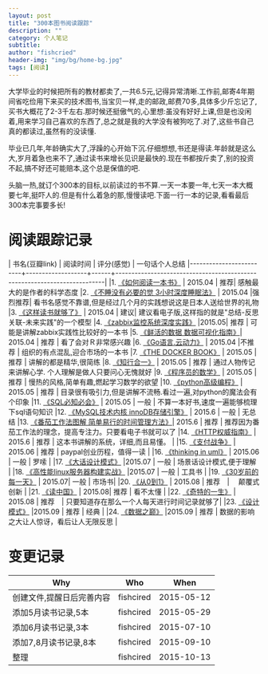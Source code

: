 ```yaml
---
layout: post
title: "300本图书阅读跟踪"
description: ""
category: 个人笔记
subtitle:
author: "fishcried"
header-img: "img/bg/home-bg.jpg"
tags: [阅读]
---
```



大学毕业的时候把所有的教材都卖了,一共6.5元,记得异常清晰.工作前,邮寄4年期间省吃俭用下来买的技术图书,当宝贝一样,走的邮政,邮费70多,具体多少斤忘记了,买书大概花了2-3千左右.那时候还挺傲气的,心里想:虽没有好好上课,但是也没闲着,用来学习自己喜欢的东西了,总之就是我的大学没有被狗吃了.对了,这些书自己真的都读过,虽然有的没读懂.

毕业已几年,年龄确实大了,浮躁的心开始下沉.仔细想想,书还是得读.年龄就是这么大,岁月着急也来不了,通过读书来增长见识是最快的.现在书都按斤卖了,别的投资不起,搞不好还可能赔本,这个总是保值的吧.

头脑一热,就订个300本的目标,以前读过的书不算.一天一本要一年,七天一本大概要七年,挺吓人的.但是有什么着急的那,慢慢读吧.下面一行一本的记录,看看最后300本完事要多长!


# 阅读跟踪记录

| 书名(豆瓣link)                                                     |  阅读时间         | 评分(感觉) | 一句话个人总结
|-------------------------+-------------------+------+--------------------------------------------------------------------------|
|1. [《如何阅读一本书》](http://book.douban.com/subject/1013208/)    | 2015.04           | 推荐| 感触最大的是作者的科学态度
|2. [《不睡没有必要的觉 3小时深度睡眠法》](http://book.douban.com/subject/6805230/) | 2015.04    |强烈推荐| 看书名感觉不靠谱,但是经过几个月的实践想说这是日本人送给世界的礼物
|3. [《这样读书就够了》](http://book.douban.com/subject/20493042/)   | 2015.04           | 建议| 建议看电子版,这样指的就是"总结-反思关联-未来实践"的一个模型
|4. [《zabbix监控系统深度实践》](http://book.douban.com/subject/25972609/)  |2015.05| 推荐  |  可能是讲解zabbix实践性比较好的一本书
|5. [《鲜活的数据 数据可视化指南》](http://book.douban.com/subject/19952397/)| 2015.04    | 推荐 |  看了会对Ｒ非常感兴趣
|6. [《Go语言.云动力》](http://book.douban.com/subject/10770080/)    | 2015.04              |不推荐   | 组织的有点混乱,迎合市场的一本书
|7. [《THE DOCKER BOOK》](http://book.douban.com/subject/26285268/) | 2015.05           |推荐    | 讲解的都是精华,很简练 
|8. [《知行合一》](http://book.douban.com/subject/25911978/)        | 2015.05           | 推荐  | 通过人物传记来讲解心学. 个人理解是做人只要问心无愧就好
|9. [《程序员的数学》](http://book.douban.com/subject/19949020/)    | 2015.05  | 推荐   | 慢热的风格,简单有趣,燃起学习数学的欲望
|10. [《python高级编程》](http://book.douban.com/subject/4212921/)    | 2015.05  | 推荐   | 目录很有吸引力,但是讲解不流畅.看过一遍,对python的魔法会有个印象
|11. [《SQL必知必会》](http://book.douban.com/subject/2124377/)      | 2015.05  | 一般   | 不算一本好书,速度一遍能够梳理下sql语句知识
|12. [《MySQL技术内核 innoDB存储引擎》](http://book.douban.com/subject/25872763/) |  2015.6 | 一般    |  无总结
|13. [《番茄工作法图解 简单易行的时间管理方法》](http://book.douban.com/subject/5916234/)| 2015.6 | 推荐  |  推荐因为番茄工作法的理念，提高专注力。只要看电子书就可以了
|14. [《HTTP权威指南》](http://book.douban.com/subject/10746113/) | 2015.6 | 推荐   | 这本书讲解的系统，详细,而且易懂。 |
|15. [《支付战争》](http://book.douban.com/subject/26324497/) | 2015.06 | 推荐 | paypal创业历程，值得一读 |
|16. [《thinking in uml》](http://book.douban.com/subject/10549583/) | 2015.06 | 一般 | 罗嗦 |
|17. [《大话设计模式》](http://book.douban.com/subject/2334288/) |2015.07 | 一般 | 场景话设计模式,便于理解 |
|18. [《高性能linux服务器构建实战》](http://book.douban.com/subject/7564094/) |2015.07 | 一般 | 工具书 |
|19. [《30岁前的每一天》](http://book.douban.com/subject/20389192/) | 2015.07| 一般 | 市场书|
|20. [《从0到1》](http://book.douban.com/subject/26297606/) | 2015.08 | 推荐　| 　颠覆式创新 |
|21. [《读中国》]() | 2015.08| 推荐 | 看不太懂 |
|22. [《奇特的一生》](http://book.douban.com/subject/24739109/) | 2015.08 | 推荐　|  只要知道存在那么一个人每天进行时间记录就够了|
|23. [《设计模式》](http://book.douban.com/subject/1052241/) |2015.09 | 推荐 | 经典 |
|24. [《数据之巅》](http://book.douban.com/subject/25871778/) |2015.09 | 推荐 | 数据的影响之大让人惊讶，看后让人无限反思 |



# 变更记录

|Why | Who | When |
|----|-----|------|
|创建文件,提醒日后完善内容|fishcired|2015-05-12|
|添加5月读书记录,5本 |fishcired|2015-05-29 |
|添加6月读书记录,3本 |fishcired|2015-07-10  |
|添加7,8月读书记录,8本 |fishcired|2015-09-10  |
|整理| fishcired | 2015-10-13 |

